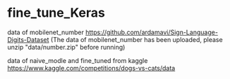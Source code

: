 # fine_tune_Keras

data of mobilenet_number https://github.com/ardamavi/Sign-Language-Digits-Dataset
(The data of mobilenet_number has been uploaded, please unzip "data/number.zip" before running)


data of naive_modle and fine_tuned from kaggle  https://www.kaggle.com/competitions/dogs-vs-cats/data 


